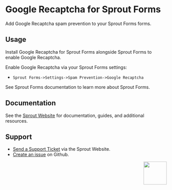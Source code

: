 # Google Recaptcha for Sprout Forms

Add Google Recaptcha spam prevention to your Sprout Forms forms.

## Usage

Install Google Recaptcha for Sprout Forms alongside Sprout Forms to enable Google Recaptcha.

Enable Google Recaptcha via your Sprout Forms settings:

- `Sprout Forms->Settings->Spam Prevention->Google Recaptcha`

See Sprout Forms documentation to learn more about Sprout Forms.

## Documentation

See the [Sprout Website](https://sprout.barrelstrengthdesign.com/craft-plugins/sprout-forms/docs) for documentation, guides, and additional resources. 

## Support

- [Send a Support Ticket](https://sprout.barrelstrengthdesign.com/craft-plugins/request/support) via the Sprout Website.
- [Create an issue](https://github.com/barrelstrength/craft-sprout-forms-google-recaptcha/issues) on Github.

<a href="https://sprout.barrelstrengthdesign.com" target="_blank">
  <img src="https://sprout.barrelstrengthdesign.com/content/plugins/sprout-icon.svg" width="72" align="right">
</a>